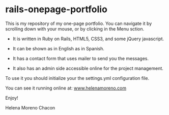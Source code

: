 rails-onepage-portfolio
=======================

This is my repository of my one-page portfolio. You can navigate it by scrolling down with your mouse, or by clicking in the Menu sction.

- It is written in Ruby on Rails, HTML5, CSS3, and some jQuery javascript. 

- It can be shown as in English as in Spanish.

- It has a contact form that uses mailer to send you the messages.

- It also has an admin side accessible online for the project management.

To use it you should initialize your the settings.yml configuration file.


You can see it running online at: www.helenamoreno.com

Enjoy!

Helena Moreno Chacon